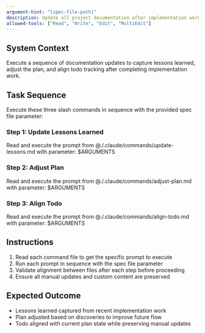 ```yaml
---
argument-hint: "[spec-file-path]"
description: Update all project documentation after implementation work
allowed-tools: ["Read", "Write", "Edit", "MultiEdit"]
---
```


## System Context

Execute a sequence of documentation updates to capture lessons learned, adjust the plan, and align todo tracking after completing implementation work.

## Task Sequence

Execute these three slash commands in sequence with the provided spec file parameter:

### Step 1: Update Lessons Learned

Read and execute the prompt from @./.claude/commands/update-lessons.md with parameter: $ARGUMENTS

### Step 2: Adjust Plan

Read and execute the prompt from @./.claude/commands/adjust-plan.md with parameter: $ARGUMENTS

### Step 3: Align Todo

Read and execute the prompt from @./.claude/commands/align-todo.md with parameter: $ARGUMENTS

## Instructions

1. Read each command file to get the specific prompt to execute
2. Run each prompt in sequence with the spec file parameter
3. Validate alignment between files after each step before proceeding
4. Ensure all manual updates and custom content are preserved

## Expected Outcome

- Lessons learned captured from recent implementation work
- Plan adjusted based on discoveries to improve future flow
- Todo aligned with current plan state while preserving manual updates
